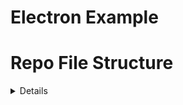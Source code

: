 # Electron Example

# Repo File Structure

<details>
  
  ```
  % tree -I 'node_modules'
  .
  ├── electron
  │   ├── main
  │   └── preload
  ├── LICENSE
  ├── package-lock.json
  ├── package.json
  ├── README.md
  └── src
      ├── assets
      ├── components
      └── main.ts

  7 directories, 5 files
  ```
  
</details>